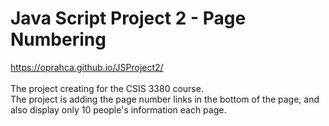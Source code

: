 # Java Script Project 2 - Page Numbering
https://oprahca.github.io/JSProject2/
<br><br>
The project creating for the CSIS 3380 course.<br>
The project is adding the page number links in the bottom of the page, and also display only 10 people's information each page.
